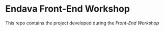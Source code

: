 # Endava Front-End Workshop

This repo contains the project developed during the *Front-End Workshop*